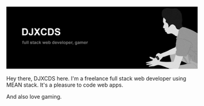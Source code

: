 ![alt text](https://github.com/djxcds/djxcds/blob/master/github.png?raw=true)

Hey there, DJXCDS here. I'm a freelance full stack web developer using MEAN stack. It's a pleasure to code web apps.

And also love gaming.  

